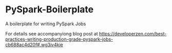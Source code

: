 # PySpark-Boilerplate
A boilerplate for writing PySpark Jobs

For details see accompanyiong blog post at https://developerzen.com/best-practices-writing-production-grade-pyspark-jobs-cb688ac4d20f#.wg3iv4kie
